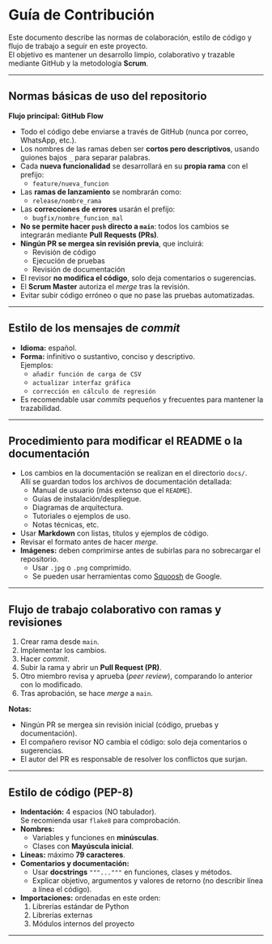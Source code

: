 # Guía de Contribución

Este documento describe las normas de colaboración, estilo de código y flujo de trabajo a seguir en este proyecto.  
El objetivo es mantener un desarrollo limpio, colaborativo y trazable mediante GitHub y la metodología **Scrum**.

---

## Normas básicas de uso del repositorio

**Flujo principal: GitHub Flow**

- Todo el código debe enviarse a través de GitHub (nunca por correo, WhatsApp, etc.).
- Los nombres de las ramas deben ser **cortos pero descriptivos**, usando guiones bajos `_` para separar palabras.
- Cada **nueva funcionalidad** se desarrollará en su **propia rama** con el prefijo:
  - `feature/nueva_funcion`
- Las **ramas de lanzamiento** se nombrarán como:
  - `release/nombre_rama`
- Las **correcciones de errores** usarán el prefijo:
  - `bugfix/nombre_funcion_mal`
- **No se permite hacer `push` directo a `main`**: todos los cambios se integrarán mediante **Pull Requests (PRs)**.
- **Ningún PR se mergea sin revisión previa**, que incluirá:
  - Revisión de código
  - Ejecución de pruebas
  - Revisión de documentación
- El revisor **no modifica el código**, solo deja comentarios o sugerencias.
- El **Scrum Master** autoriza el *merge* tras la revisión.
- Evitar subir código erróneo o que no pase las pruebas automatizadas.

---

## Estilo de los mensajes de *commit*

- **Idioma:** español.
- **Forma:** infinitivo o sustantivo, conciso y descriptivo.  
  Ejemplos:
  - `añadir función de carga de CSV`
  - `actualizar interfaz gráfica`
  - `corrección en cálculo de regresión`
- Es recomendable usar *commits* pequeños y frecuentes para mantener la trazabilidad.

---

## Procedimiento para modificar el README o la documentación

- Los cambios en la documentación se realizan en el directorio `docs/`.  
  Allí se guardan todos los archivos de documentación detallada:
  - Manual de usuario (más extenso que el `README`).
  - Guías de instalación/despliegue.
  - Diagramas de arquitectura.
  - Tutoriales o ejemplos de uso.
  - Notas técnicas, etc.
- Usar **Markdown** con listas, títulos y ejemplos de código.
- Revisar el formato antes de hacer *merge*.
- **Imágenes:** deben comprimirse antes de subirlas para no sobrecargar el repositorio.  
  - Usar `.jpg` o `.png` comprimido.  
  - Se pueden usar herramientas como [Squoosh](https://squoosh.app/) de Google.

---

## Flujo de trabajo colaborativo con ramas y revisiones

1. Crear rama desde `main`.
2. Implementar los cambios.
3. Hacer *commit*.
4. Subir la rama y abrir un **Pull Request (PR)**.
5. Otro miembro revisa y aprueba (*peer review*), comparando lo anterior con lo modificado.
6. Tras aprobación, se hace *merge* a `main`.

**Notas:**
- Ningún PR se mergea sin revisión inicial (código, pruebas y documentación).
- El compañero revisor NO cambia el código: solo deja comentarios o sugerencias.
- El autor del PR es responsable de resolver los conflictos que surjan.

---

## Estilo de código (PEP-8)

- **Indentación:** 4 espacios (NO tabulador).  
  Se recomienda usar `flake8` para comprobación.
- **Nombres:**
  - Variables y funciones en **minúsculas**.
  - Clases con **Mayúscula inicial**.
- **Líneas:** máximo **79 caracteres**.
- **Comentarios y documentación:**
  - Usar **docstrings** `"""..."""` en funciones, clases y métodos.
  - Explicar objetivo, argumentos y valores de retorno (no describir línea a línea el código).
- **Importaciones:** ordenadas en este orden:
  1. Librerías estándar de Python
  2. Librerías externas
  3. Módulos internos del proyecto

---
